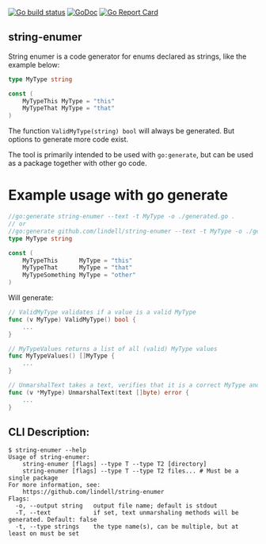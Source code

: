 [![Go build status](https://github.com/lindell/string-enumer/workflows/Go/badge.svg?branch=master)](https://github.com/lindell/string-enumer/actions?query=branch%3Amaster+workflow%3AGo)
[![GoDoc](https://godoc.org/github.com/lindell/string-enumer/pkg/stringenumer?status.svg)](https://godoc.org/github.com/lindell/string-enumer/pkg/stringenumer)
[![Go Report Card](https://goreportcard.com/badge/github.com/lindell/string-enumer)](https://goreportcard.com/report/github.com/lindell/string-enumer)

## string-enumer

String enumer is a code generator for enums declared as strings, like the example below:

```go
type MyType string

const (
    MyTypeThis MyType = "this"
    MyTypeThat MyType = "that"
)
```

The function `ValidMyType(string) bool` will always be generated. But options to generate more code exist.

The tool is primarily intended to be used with `go:generate`, but can be used as a package together with other go code.

# Example usage with go generate

```go
//go:generate string-enumer --text -t MyType -o ./generated.go .
// or
//go:generate github.com/lindell/string-enumer --text -t MyType -o ./generated.go .
type MyType string

const (
    MyTypeThis      MyType = "this"
    MyTypeThat      MyType = "that"
    MyTypeSomething MyType = "other"
)
```

Will generate:

```go
// ValidMyType validates if a value is a valid MyType
func (v MyType) ValidMyType() bool {
	...
}

// MyTypeValues returns a list of all (valid) MyType values
func MyTypeValues() []MyType {
	...
}

// UnmarshalText takes a text, verifies that it is a correct MyType and unmarshals it
func (v *MyType) UnmarshalText(text []byte) error {
	...
}
```

## CLI Description:

```
$ string-enumer --help
Usage of string-enumer:
	string-enumer [flags] --type T --type T2 [directory]
	string-enumer [flags] --type T --type T2 files... # Must be a single package
For more information, see:
	https://github.com/lindell/string-enumer
Flags:
  -o, --output string   output file name; default is stdout
  -T, --text            if set, text unmarshaling methods will be generated. Default: false
  -t, --type strings    the type name(s), can be multiple, but at least on must be set
```
